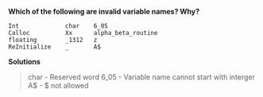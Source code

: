 **Which of the following are invalid variable names? Why?**

```
Int             char    6_05
Calloc          Xx      alpha_beta_routine
floating        _1312   z
ReInitialize    _       A$
```

**Solutions**

> char - Reserved word
> 6_05 - Variable name cannot start with interger
> A$ - $ not allowed

